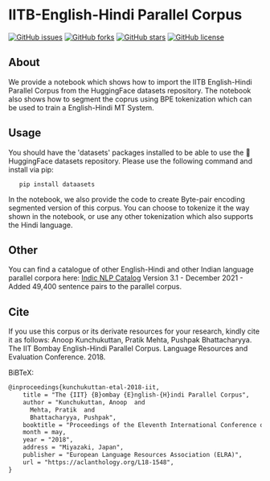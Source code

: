 # IITB-English-Hindi Parallel Corpus 

[![GitHub issues](https://img.shields.io/github/issues/cfiltnlp/IITB-English-Hindi-PC?style=flat-square)](https://github.com/cfiltnlp/IITB-English-Hindi-PC/issues)
[![GitHub forks](https://img.shields.io/github/forks/cfiltnlp/IITB-English-Hindi-PC?style=flat-square)](https://github.com/cfiltnlp/IITB-English-Hindi-PC/network)
[![GitHub stars](https://img.shields.io/github/stars/cfiltnlp/IITB-English-Hindi-PC?style=flat-square)](https://github.com/cfiltnlp/IITB-English-Hindi-PC/stargazers)
[![GitHub license](https://img.shields.io/github/license/cfiltnlp/IITB-English-Hindi-PC?style=flat-square)](https://github.com/cfiltnlp/IITB-English-Hindi-PC/blob/main/LICENSE.md)
## About
We provide a notebook which shows how to import the IITB English-Hindi Parallel Corpus from the HuggingFace datasets repository. The notebook also shows how to segment the coprus using BPE tokenization which can be used to train a English-Hindi MT System.

## Usage

You should have the 'datasets' packages installed to be able to use the :rocket: HuggingFace datasets repository. Please use the following command and install via pip:

```code
   pip install dataasets
```
In the notebook, we also provide the code to create Byte-pair encoding segmented version of this corpus.
You can choose to tokenize it the way shown in the notebook, or use any other tokenization which also supports the Hindi language.

## Other
You can find a catalogue of other English-Hindi and other Indian language parallel corpora here: [Indic NLP Catalog](https://github.com/indicnlpweb/indicnlp_catalog)
Version 3.1 - December 2021 - Added 49,400 sentence pairs to the parallel corpus.

## Cite

If you use this corpus or its derivate resources for your research, kindly cite it as follows:
Anoop Kunchukuttan, Pratik Mehta, Pushpak Bhattacharyya. The IIT Bombay English-Hindi Parallel Corpus. Language Resources and Evaluation Conference. 2018.

BiBTeX:
```latex
@inproceedings{kunchukuttan-etal-2018-iit,
    title = "The {IIT} {B}ombay {E}nglish-{H}indi Parallel Corpus",
    author = "Kunchukuttan, Anoop  and
      Mehta, Pratik  and
      Bhattacharyya, Pushpak",
    booktitle = "Proceedings of the Eleventh International Conference on Language Resources and Evaluation ({LREC} 2018)",
    month = may,
    year = "2018",
    address = "Miyazaki, Japan",
    publisher = "European Language Resources Association (ELRA)",
    url = "https://aclanthology.org/L18-1548",
}
```
